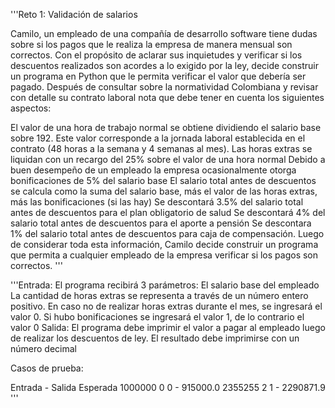 '''Reto 1: Validación de salarios

Camilo, un empleado de una compañía de desarrollo software tiene dudas sobre si los pagos que le realiza la empresa de manera mensual son correctos. Con el propósito de aclarar sus inquietudes y verificar si los descuentos realizados son acordes a lo exigido por la ley, decide construir un programa en Python que le permita verificar el valor que debería ser pagado. Después de consultar sobre la normatividad Colombiana y revisar con detalle su contrato laboral nota que debe tener en cuenta los siguientes aspectos:

El valor de una hora de trabajo normal se obtiene dividiendo el salario base sobre 192. Este valor corresponde a la jornada laboral establecida en el contrato (48 horas a la semana y 4 semanas al mes).
Las horas extras se liquidan con un recargo del 25% sobre el valor de una hora normal
Debido a buen desempeño de un empleado la empresa ocasionalmente otorga bonificaciones de 5% del salario base
El salario total antes de descuentos se calcula como la suma del salario base, más el valor de las horas extras, más las bonificaciones (si las hay)
Se descontará 3.5% del salario total antes de descuentos para el plan obligatorio de salud
Se descontará 4% del salario total antes de descuentos para el aporte a pensión
Se descontara 1% del salario total antes de descuentos para caja de compensación.
Luego de considerar toda esta información, Camilo decide construir un programa que permita a cualquier empleado de la empresa verificar si los pagos son correctos.
'''

'''Entrada:	
El programa recibirá 3 parámetros:
El salario base del empleado
La cantidad de horas extras se representa a través de un número entero positivo. En caso no de realizar horas extras durante el mes, se ingresará el valor 0.
Si hubo bonificaciones se ingresará el valor 1, de lo contrario el valor 0
Salida:	
El programa debe imprimir el valor a pagar al empleado luego de realizar los descuentos de ley. El resultado debe imprimirse con un número decimal

Casos de prueba:

Entrada     -	Salida Esperada
1000000 0 0	- 915000.0
2355255 2 1	- 2290871.9
'''
